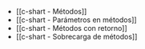 - [[c-shart - Métodos]]
- [[c-shart - Parámetros en métodos]]
- [[c-shart - Métodos con retorno]]
- [[c-shart - Sobrecarga de métodos]]